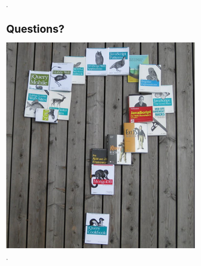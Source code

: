.<div class="slide">

# Questions?

<img src="media/questions.jpg" class="scaled-centered">

.</div>
